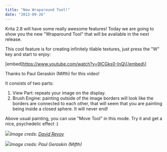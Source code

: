 ```yaml
---
title: "New Wraparound Tool!"
date: "2013-09-26"
---
```


Krita 2.8 will have some really awesome features! Today we are going to show you the new "Wraparound Tool" that will be available in the next release.

This cool feature is for creating infinitely tilable textures, just press the "W" key and start to enjoy:

\[embed\]https://www.youtube.com/watch?v=9ICGks0-InQ\[/embed\]

Thanks to Paul Geraskin (Mifth) for this video!

It consists of two parts:

1. View Part: repeats your image on the display.
2. Brush Engine: painting outside of the image borders will look like the borders are connected to each other, that will seem that you are painting being inside a closed sphere. It will never end!

Above usual painting, you can use "Move Tool" in this mode. Try it and get a nice, psychedelic effect :)

![](../images/M7tRFJc.jpg)_Image creds: [David Revoy](https://plus.google.com/110962949352937565678/posts/f9dSGU5MhP6)_

![](../images/W7MwxHU.png)_Image creds: Paul Geraskin (Mifth)_
